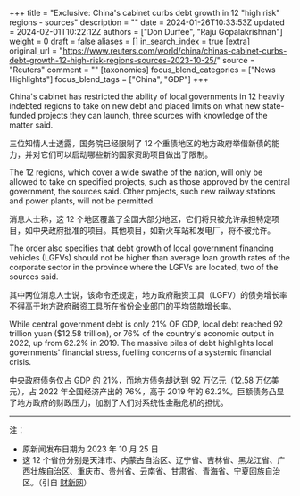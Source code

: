 +++
title = "Exclusive: China's cabinet curbs debt growth in 12 \"high risk\" regions - sources"
description = ""
date = 2024-01-26T10:33:53Z
updated = 2024-02-01T10:22:12Z
authors = ["Don Durfee", "Raju Gopalakrishnan"]
weight = 0
draft = false
aliases = []
in_search_index = true
[extra]
original_url = "https://www.reuters.com/world/china/chinas-cabinet-curbs-debt-growth-12-high-risk-regions-sources-2023-10-25/"
source = "Reuters"
comment = ""
[taxonomies]
focus_blend_categories = ["News Highlights"]
focus_blend_tags = ["China", "GDP"]
+++

China's cabinet has restricted the ability of local governments in 12 heavily indebted regions to take on new debt and placed limits on what new state-funded projects they can launch, three sources with knowledge of the matter said.

三位知情人士透露，国务院已经限制了 12 个重债地区的地方政府举借新债的能力，并对它们可以启动哪些新的国家资助项目做出了限制。

The 12 regions, which cover a wide swathe of the nation, will only be allowed to take on specified projects, such as those approved by the central government, the sources said. Other projects, such new railway stations and power plants, will not be permitted.

消息人士称，这 12 个地区覆盖了全国大部分地区，它们将只被允许承担特定项目，如中央政府批准的项目。其他项目，如新火车站和发电厂，将不被允许。

The order also specifies that debt growth of local government financing vehicles (LGFVs) should not be higher than average loan growth rates of the corporate sector in the province where the LGFVs are located, two of the sources said.

其中两位消息人士说，该命令还规定，地方政府融资工具（LGFV）的债务增长率不得高于地方政府融资工具所在省份企业部门的平均贷款增长率。

While central government debt is only 21% OF GDP, local debt reached 92 trillion yuan ($12.58 trillion), or 76% of the country's economic output in 2022, up from 62.2% in 2019. The massive piles of debt highlights local governments' financial stress, fuelling concerns of a systemic financial crisis.

中央政府债务仅占 GDP 的 21%，而地方债务却达到 92 万亿元（12.58 万亿美元），占 2022 年全国经济产出的 76%，高于 2019 年的 62.2%。巨额债务凸显了地方政府的财政压力，加剧了人们对系统性金融危机的担忧。

---

注：

- 原新闻发布日期为 2023 年 10 月 25 日
- 这 12 个省份分别是天津市、内蒙古自治区、辽宁省、吉林省、黑龙江省、广西壮族自治区、重庆市、贵州省、云南省、甘肃省、青海省、宁夏回族自治区。（引自 [财新网](https://economy.caixin.com/2024-01-23/102159360.html)）
